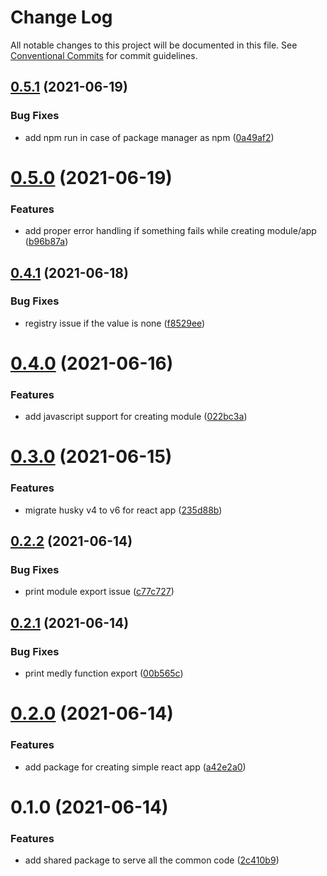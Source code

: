 # Change Log

All notable changes to this project will be documented in this file.
See [Conventional Commits](https://conventionalcommits.org) for commit guidelines.

## [0.5.1](https://github.com/medly/starter/compare/@medly/starter-shared@0.5.0...@medly/starter-shared@0.5.1) (2021-06-19)


### Bug Fixes

* add npm run in case of package manager as npm ([0a49af2](https://github.com/medly/starter/commit/0a49af28d30861eef02df4e4c0c5b927f2852ec0))





# [0.5.0](https://github.com/medly/starter/compare/@medly/starter-shared@0.4.1...@medly/starter-shared@0.5.0) (2021-06-19)


### Features

* add proper error handling if something fails while creating module/app ([b96b87a](https://github.com/medly/starter/commit/b96b87aa3eb0537601ecb11974833939f1ddad6e))





## [0.4.1](https://github.com/medly/starter/compare/@medly/starter-shared@0.4.0...@medly/starter-shared@0.4.1) (2021-06-18)


### Bug Fixes

* registry issue if the value is none ([f8529ee](https://github.com/medly/starter/commit/f8529ee52d60fb31dc75fd8f8034af785be347bf))





# [0.4.0](https://github.com/medly/starter/compare/@medly/starter-shared@0.3.0...@medly/starter-shared@0.4.0) (2021-06-16)


### Features

* add javascript support for creating module ([022bc3a](https://github.com/medly/starter/commit/022bc3a0e6650d58c88bde417296aaad21e74faa))





# [0.3.0](https://github.com/medly/starter/compare/@medly/starter-shared@0.2.2...@medly/starter-shared@0.3.0) (2021-06-15)


### Features

* migrate husky v4 to v6 for react app ([235d88b](https://github.com/medly/starter/commit/235d88b89d2d71d64d349f5135bb5deb025014fa))





## [0.2.2](https://github.com/medly/starter/compare/@medly/starter-shared@0.2.1...@medly/starter-shared@0.2.2) (2021-06-14)


### Bug Fixes

* print module export issue ([c77c727](https://github.com/medly/starter/commit/c77c727878a810e7045803662d220ff666ca0dfb))





## [0.2.1](https://github.com/medly/starter/compare/@medly/starter-shared@0.2.0...@medly/starter-shared@0.2.1) (2021-06-14)


### Bug Fixes

* print medly function export ([00b565c](https://github.com/medly/starter/commit/00b565cecde77535bee68e275d4ebaf693b33494))





# [0.2.0](https://github.com/medly/starter/compare/@medly/starter-shared@0.1.0...@medly/starter-shared@0.2.0) (2021-06-14)


### Features

* add package for creating simple react app ([a42e2a0](https://github.com/medly/starter/commit/a42e2a07a81ebb0f57618022ef915034b08f0a73))





# 0.1.0 (2021-06-14)


### Features

* add shared package to serve all the common code ([2c410b9](https://github.com/medly/starter/commit/2c410b9cb07e4c51b16d26fbf407fac662651f2c))
